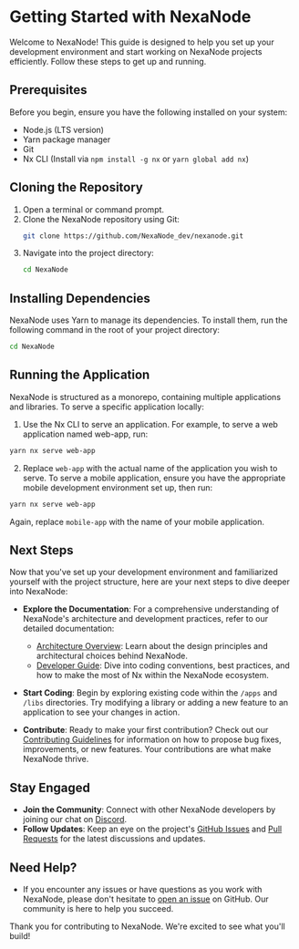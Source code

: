 # Getting Started with NexaNode

Welcome to NexaNode! This guide is designed to help you set up your development environment and start working on NexaNode projects efficiently. Follow these steps to get up and running.

## Prerequisites

Before you begin, ensure you have the following installed on your system:

- Node.js (LTS version)
- Yarn package manager
- Git
- Nx CLI (Install via `npm install -g nx` or `yarn global add nx`)

## Cloning the Repository

1. Open a terminal or command prompt.
2. Clone the NexaNode repository using Git:
   ```bash
   git clone https://github.com/NexaNode_dev/nexanode.git
   ```
3. Navigate into the project directory:
   ```bash
   cd NexaNode
   ```

## Installing Dependencies

NexaNode uses Yarn to manage its dependencies. To install them, run the following command in the root of your project directory:

```bash
cd NexaNode
```

## Running the Application

NexaNode is structured as a monorepo, containing multiple applications and libraries. To serve a specific application locally:

1. Use the Nx CLI to serve an application. For example, to serve a web application named web-app, run:

```bash
yarn nx serve web-app
```

2. Replace `web-app` with the actual name of the application you wish to serve.
   To serve a mobile application, ensure you have the appropriate mobile development environment set up, then run:

```bash
yarn nx serve web-app
```

Again, replace `mobile-app` with the name of your mobile application.

## Next Steps

Now that you've set up your development environment and familiarized yourself with the project structure, here are your next steps to dive deeper into NexaNode:

- **Explore the Documentation**: For a comprehensive understanding of NexaNode's architecture and development practices, refer to our detailed documentation:

  - [Architecture Overview](ARCHITECTURE.md): Learn about the design principles and architectural choices behind NexaNode.
  - [Developer Guide](docs/DeveloperGuide.md): Dive into coding conventions, best practices, and how to make the most of Nx within the NexaNode ecosystem.

- **Start Coding**: Begin by exploring existing code within the `/apps` and `/libs` directories. Try modifying a library or adding a new feature to an application to see your changes in action.

- **Contribute**: Ready to make your first contribution? Check out our [Contributing Guidelines](CONTRIBUTING.md) for information on how to propose bug fixes, improvements, or new features. Your contributions are what make NexaNode thrive.

## Stay Engaged

- **Join the Community**: Connect with other NexaNode developers by joining our chat on [Discord](#).
- **Follow Updates**: Keep an eye on the project's [GitHub Issues](https://github.com/NexaNode_dev/nexanode/issues) and [Pull Requests](https://github.com/NexaNode_dev/nexanode/pulls) for the latest discussions and updates.

## Need Help?

- If you encounter any issues or have questions as you work with NexaNode, please don't hesitate to [open an issue](https://github.com/NexaNode_dev/nexanode/issues) on GitHub. Our community is here to help you succeed.

Thank you for contributing to NexaNode. We're excited to see what you'll build!
